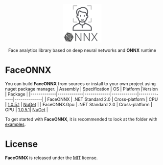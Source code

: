 <p align="center"><img width="25%" src="FaceONNX/FaceONNX.png" /></p>
<p align="center"> Face analytics library based on deep neural networks and <b>ONNX</b> runtime </p>  

# FaceONNX
You can build **FaceONNX** from sources or install to your own project using nuget package manager.
| Assembly | Specification | OS | Platform |Version | Package |
|-------------|-------------|-------------|-------------|--------------|--------------|
| FaceONNX | .NET Standard 2.0 | Cross-platform | CPU | [1.0.5.1](FaceONNX) | [NuGet](https://www.nuget.org/packages/FaceONNX/) |
| FaceONNX.Gpu | .NET Standard 2.0 | Cross-platform | GPU | [1.0.5.1](FaceONNX.Gpu)| [NuGet](https://www.nuget.org/packages/FaceONNX.Gpu/) |

To get started with **FaceONNX**, it is recommended to look at the folder with [examples](FaceONNX.Examples).  

# License
**FaceONNX** is released under the [MIT](LICENSE) license.
